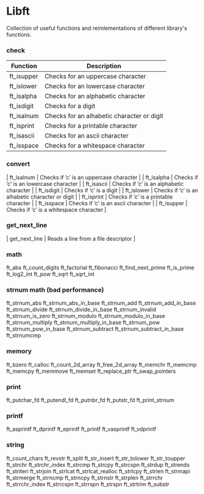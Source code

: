# Libft

Collection of useful functions and reimlementations of different library's functions.

### check
| Function   | Description                                |
|------------|--------------------------------------------|
| ft_isupper | Checks for an uppercase character          |
| ft_islower | Checks for an lowercase character          |
| ft_isalpha | Checks for an alphabetic character         |
| ft_isdigit | Checks for a digit                         |
| ft_isalnum | Checks for an alhabetic character or digit |
| ft_isprint | Checks for a printable character           |
| ft_isascii | Checks for an ascii character              |
| ft_isspace | Checks for a whitespace character          |

### convert
| ft_isalnum | Checks if ’c’ is an uppercase character          |
| ft_isalpha | Checks if ’c’ is an lowercase character          |
| ft_isascii | Checks if ’c’ is an alphabetic character         |
| ft_isdigit | Checks if ’c’ is a digit                         |
| ft_islower | Checks if ’c’ is an alhabetic character or digit |
| ft_isprint | Checks if ’c’ is a printable character           |
| ft_isspace | Checks if ’c’ is an ascii character              |
| ft_isupper | Checks if ’c’ is a whitespace character          |

### get_next_line
| get_next_line | Reads a line from a file descriptor |

### math

ft_abs
ft_count_digits
ft_factorial
ft_fibonacci
ft_find_next_prime
ft_is_prime
ft_log2_int
ft_pow
ft_sqrt
ft_sqrt_int

### strnum math (bad performance)

ft_strnum_abs
ft_strnum_abs_in_base
ft_strnum_add
ft_strnum_add_in_base
ft_strnum_divide
ft_strnum_divide_in_base
ft_strnum_invalid
ft_strnum_is_zero
ft_strnum_modulo
ft_strnum_modulo_in_base
ft_strnum_multiply
ft_strnum_multiply_in_base
ft_strnum_pow
ft_strnum_pow_in_base
ft_strnum_subtract
ft_strnum_subtract_in_base
ft_strnumcmp

### memory

ft_bzero
ft_calloc
ft_count_2d_array
ft_free_2d_array
ft_memchr
ft_memcmp
ft_memcpy
ft_memmove
ft_memset
ft_replace_ptr
ft_swap_pointers

### print

ft_putchar_fd
ft_putendl_fd
ft_putnbr_fd
ft_putstr_fd
ft_print_strnum

### printf

ft_asprintf
ft_dprintf
ft_eprintf
ft_printf
ft_vasprintf
ft_vdprintf

### string

ft_count_chars
ft_revstr
ft_split
ft_str_insert
ft_str_tolower
ft_str_toupper
ft_strchr
ft_strchr_index
ft_strcmp
ft_strcpy
ft_strcspn
ft_strdup
ft_strends
ft_striteri
ft_strjoin
ft_strlcat
ft_strlcat_realloc
ft_strlcpy
ft_strlen
ft_strmapi
ft_strmerge
ft_strncmp
ft_strncpy
ft_strnstr
ft_strplen
ft_strrchr
ft_strrchr_index
ft_strrcspn
ft_strrspn
ft_strspn
ft_strtrim
ft_substr
